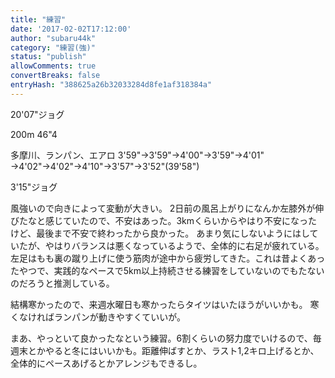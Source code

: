```yaml
---
title: "練習"
date: '2017-02-02T17:12:00'
author: "subaru44k"
category: "練習(強)"
status: "publish"
allowComments: true
convertBreaks: false
entryHash: "388625a26b32033284d8fe1af318384a"
---
```

20'07"ジョグ

200m
46"4

多摩川、ランパン、エアロ
3'59"→3'59"→4'00"→3'59"→4'01"
→4'02"→4'02"→4'10"→3'57"→3'52"(39'58")

3'15"ジョグ

風強いので向きによって変動が大きい。
2日前の風呂上がりになんか左膝外が伸びたなと感じていたので、不安はあった。3kmくらいからやはり不安になったけど、最後まで不安で終わったから良かった。
あまり気にしないようにはしていたが、やはりバランスは悪くなっているようで、全体的に右足が疲れている。左足はもも裏の蹴り上げに使う筋肉が途中から疲労してきた。これは昔よくあったやつで、実践的なペースで5km以上持続させる練習をしていないのでもたないのだろうと推測している。

結構寒かったので、来週水曜日も寒かったらタイツはいたほうがいいかも。
寒くなければランパンが動きやすくていいが。

まあ、やっといて良かったなという練習。6割くらいの努力度でいけるので、毎週末とかやると冬にはいいかも。距離伸ばすとか、ラスト1,2キロ上げるとか、全体的にペースあげるとかアレンジもできるし。

